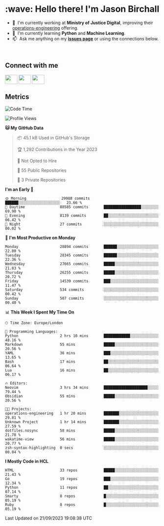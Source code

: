 <h1 align="left" id="jason-title">:wave: Hello there! I'm Jason Birchall</h1>

- :office: &nbsp;I'm currently working at **Ministry of Justice Digital**, improving their [operations-engineering](https://github.com/ministryofjustice/operations-engineering) offering.
- :seedling: &nbsp;I’m currently learning **Python** and **Machine Learning**.
- :mailbox: &nbsp;Ask me anything on my **[issues page]** or using the connections below.


<br>

<h2>Connect with me</h2>
<p>
<a href="https://twitter.com/jsonBirchall" target="blank"><img align="center" src="https://cdn.jsdelivr.net/npm/simple-icons@3.0.1/icons/twitter.svg" alt="" height="30" width="40" /></a>
<a href="https://keybase.io/json0" target="blank"><img align="center" src="https://cdn.jsdelivr.net/npm/simple-icons@3.0.1/icons/keybase.svg" alt="" height="30" width="40" /></a>
<a href="https://www.reddit.com/user/kakorate" target="blank"><img align="center" src="https://cdn.jsdelivr.net/npm/simple-icons@3.0.1/icons/reddit.svg" alt="" height="30" width="40" /></a>
</p>

<h2>Metrics</h2>

<!--START_SECTION:waka-->
![Code Time](http://img.shields.io/badge/Code%20Time-1%2C210%20hrs%203%20mins-blue)

![Profile Views](http://img.shields.io/badge/Profile%20Views-0-blue)

**🐱 My GitHub Data** 

> 📦 45.1 kB Used in GitHub's Storage 
 > 
> 🏆 1,292 Contributions in the Year 2023
 > 
> 🚫 Not Opted to Hire
 > 
> 📜 55 Public Repositories 
 > 
> 🔑 3 Private Repositories 
 > 
**I'm an Early 🐤** 

```text
🌞 Morning                29988 commits       ██████░░░░░░░░░░░░░░░░░░░   23.66 % 
🌆 Daytime                88585 commits       █████████████████░░░░░░░░   69.90 % 
🌃 Evening                8139 commits        ██░░░░░░░░░░░░░░░░░░░░░░░   06.42 % 
🌙 Night                  27 commits          ░░░░░░░░░░░░░░░░░░░░░░░░░   00.02 % 
```
📅 **I'm Most Productive on Monday** 

```text
Monday                   28894 commits       ██████░░░░░░░░░░░░░░░░░░░   22.80 % 
Tuesday                  28345 commits       ██████░░░░░░░░░░░░░░░░░░░   22.36 % 
Wednesday                27665 commits       █████░░░░░░░░░░░░░░░░░░░░   21.83 % 
Thursday                 26255 commits       █████░░░░░░░░░░░░░░░░░░░░   20.72 % 
Friday                   14539 commits       ███░░░░░░░░░░░░░░░░░░░░░░   11.47 % 
Saturday                 534 commits         ░░░░░░░░░░░░░░░░░░░░░░░░░   00.42 % 
Sunday                   507 commits         ░░░░░░░░░░░░░░░░░░░░░░░░░   00.40 % 
```


📊 **This Week I Spent My Time On** 

```text
🕑︎ Time Zone: Europe/London

💬 Programming Languages: 
Python                   2 hrs 10 mins       ████████████░░░░░░░░░░░░░   48.16 % 
Markdown                 55 mins             █████░░░░░░░░░░░░░░░░░░░░   20.56 % 
YAML                     36 mins             ███░░░░░░░░░░░░░░░░░░░░░░   13.65 % 
Bash                     17 mins             ██░░░░░░░░░░░░░░░░░░░░░░░   06.64 % 
Lua                      16 mins             ██░░░░░░░░░░░░░░░░░░░░░░░   06.17 % 

🔥 Editors: 
Neovim                   3 hrs 34 mins       ████████████████████░░░░░   79.44 % 
Obsidian                 55 mins             █████░░░░░░░░░░░░░░░░░░░░   20.56 % 

🐱‍💻 Projects: 
operations-engineering   1 hr 20 mins        ███████░░░░░░░░░░░░░░░░░░   29.81 % 
Unknown Project          1 hr 14 mins        ███████░░░░░░░░░░░░░░░░░░   27.59 % 
dotfiles.nosync          58 mins             █████░░░░░░░░░░░░░░░░░░░░   21.78 % 
wakatime-view            56 mins             █████░░░░░░░░░░░░░░░░░░░░   20.77 % 
zsh-syntax-highlighting  0 secs              ░░░░░░░░░░░░░░░░░░░░░░░░░   00.04 % 
```

**I Mostly Code in HCL** 

```text
HTML                     33 repos            █████░░░░░░░░░░░░░░░░░░░░   21.43 % 
Go                       19 repos            ███░░░░░░░░░░░░░░░░░░░░░░   12.34 % 
Python                   11 repos            ██░░░░░░░░░░░░░░░░░░░░░░░   07.14 % 
Smarty                   8 repos             █░░░░░░░░░░░░░░░░░░░░░░░░   05.19 % 
Ruby                     8 repos             █░░░░░░░░░░░░░░░░░░░░░░░░   05.19 % 
```




 Last Updated on 21/09/2023 19:08:38 UTC
<!--END_SECTION:waka-->

<!-- links -->

[issues page]: https://github.com/jasonBirchall/jasonBirchall/issues "jasonBirchall/issues"
